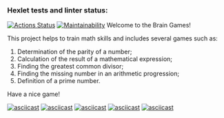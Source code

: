 ### Hexlet tests and linter status:
[![Actions Status](https://github.com/RassAnDev/java-project-61/workflows/hexlet-check/badge.svg)](https://github.com/RassAnDev/java-project-61/actions)
[![Maintainability](https://api.codeclimate.com/v1/badges/f11da66a66d155bfd6fe/maintainability)](https://codeclimate.com/github/RassAnDev/java-project-61/maintainability)
Welcome to the Brain Games!

This project helps to train math skills and includes several games such as:
1. Determination of the parity of a number;
2. Calculation of the result of a mathematical expression;
3. Finding the greatest common divisor;
4. Finding the missing number in an arithmetic progression;
5. Definition of a prime number.

Have a nice game!

[![asciicast](https://asciinema.org/a/Q1M6F9if0cxSkMCv4GO7qiRke.svg)](https://asciinema.org/a/Q1M6F9if0cxSkMCv4GO7qiRke)
[![asciicast](https://asciinema.org/a/GNcDAmgQVYaGA7xv7CaTo32zp.svg)](https://asciinema.org/a/GNcDAmgQVYaGA7xv7CaTo32zp)
[![asciicast](https://asciinema.org/a/gt658hydK2N97wufGlMkVMEFp.svg)](https://asciinema.org/a/gt658hydK2N97wufGlMkVMEFp)
[![asciicast](https://asciinema.org/a/GMoNyvjnBElfWcTvFBm9IKgKa.svg)](https://asciinema.org/a/GMoNyvjnBElfWcTvFBm9IKgKa)
[![asciicast](https://asciinema.org/a/t615FsjGuBCAgDQtSw8wsPWbV.svg)](https://asciinema.org/a/t615FsjGuBCAgDQtSw8wsPWbV)
